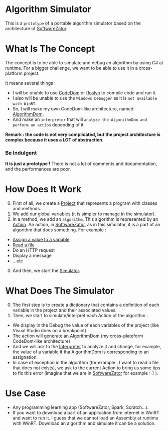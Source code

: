 # Algorithm Simulator
This is a `prototype` of a portable algorithm simulator based on the architecture of [SoftwareZator](http://softwarezator.velersoftware.com/).

# What Is The Concept

The concept is to be able to simulate and debug an algorithm by using C# at runtime.
For a bigger challenge, we want to be able to use it in a cross-platform project.

It means several things :
* I will be unable to use [CodeDom](https://msdn.microsoft.com/en-us/library/system.codedom(v=vs.110).aspx) or [Roslyn](https://roslyn.codeplex.com/) to compile code and run it.
* I also will be unable to use the `Windows Debugger` as it is `not available with WinRT`.
* So, I will make my own CodeDom-like architecture, named [AlgorithmDom](https://github.com/veler/AlgorithmSimulator/tree/master/PortableSimulator/Build/AlgorithmDOM/DOM).
* And make an `interpreter` that will `analyze the AlgorithmDom and perform an action` depending of it.

**Remark : the code is not very complicated, but the project architecture is complex because it uses a LOT of abstraction.**

### Be Indulgent

**It is just a prototype !** There is not a lot of comments and documentation, and the performances are poor.

# How Does It Work

0. First of all, we create a [Project](https://github.com/veler/AlgorithmSimulator/tree/master/PortableSimulator/Project) that represents a program with classes and methods.
0. We add our global variables (it is simpler to manage in the simulator).
0. In a method, we add an `algorithm`. This algorithm is represented by an [Action](https://github.com/veler/AlgorithmSimulator/tree/master/PortableSimulator/Algorithm). An action, in [SoftwareZator](http://softwarezator.velersoftware.com/), as in this simulator, it is a part of an algorithm that does something. For example :
  * [Assign a value to a variable](https://github.com/veler/AlgorithmSimulator/blob/master/PortableSimulator/Actions/AssignAction.cs)
  * [Read a file](https://github.com/veler/AlgorithmSimulator/blob/master/PortableSimulator/Actions/ReadFileAction.cs)
  * Do an HTTP request
  * Display a message
  * ...etc
0. And then, we start the [Simulator](https://github.com/veler/AlgorithmSimulator/tree/master/PortableSimulator/Build/Simulator).

# What Does The Simulator

0. The first step is to create a dictionary that contains a definition of each variable in the project and their associated values.
0. Then, we start to simulate/interpret each Action of the algorithm :
  * We display in the Debug the value of each variables of the project (like Visual Studio does on a breakpoint).
  * The action will generate an [AlgorithmDom](https://github.com/veler/AlgorithmSimulator/tree/master/PortableSimulator/Build/AlgorithmDOM/DOM) (my cross-plateform CodeDom-like architecture)
  * And we will ask to the [Interpreter](https://github.com/veler/AlgorithmSimulator/tree/master/PortableSimulator/Build/Simulator/Interpreter) to analyze it and change, for example, the value of a variable if tha AlgorithmDom is corresponding to an assignation.
  * In case of exception in the algorithm (for example : I want to read a file that does not exists), we ask to the current Action to bring us some tips to fix this error (imagine that we are in [SoftwareZator](http://softwarezator.velersoftware.com/) for example :-) ).
  
# Use Case
  
* Any programming learning app (SoftwareZator, Spark, Scratch...).
* If you want to download a part of an application from internet in WinRT and want to run it. I guess that we cannot load an Assembly at runtime with WinRT. Download an algorithm and simulate it can be a solution.

